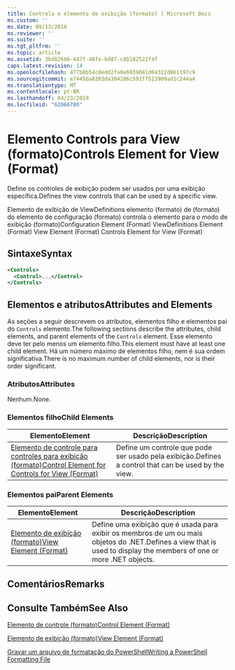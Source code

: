 ```yaml
---
title: Controla o elemento de exibição (formato) | Microsoft Docs
ms.custom: ''
ms.date: 09/13/2016
ms.reviewer: ''
ms.suite: ''
ms.tgt_pltfrm: ''
ms.topic: article
ms.assetid: 3bd82666-447f-40fe-bd87-c8b182522f4f
caps.latest.revision: 14
ms.openlocfilehash: 477b8b54c8edd2fa0e6939041d04322d861197c9
ms.sourcegitcommit: e7445ba8203da304286c591ff513900ad1c244a4
ms.translationtype: MT
ms.contentlocale: pt-BR
ms.lasthandoff: 04/23/2019
ms.locfileid: "62066780"
---
```

# <a name="controls-element-for-view-format"></a><span data-ttu-id="22276-102">Elemento Controls para View (formato)</span><span class="sxs-lookup"><span data-stu-id="22276-102">Controls Element for View (Format)</span></span>

<span data-ttu-id="22276-103">Define os controles de exibição podem ser usados por uma exibição específica.</span><span class="sxs-lookup"><span data-stu-id="22276-103">Defines the view controls that can be used by a specific view.</span></span>

<span data-ttu-id="22276-104">Elemento de exibição de ViewDefinitions elemento (formato) de (formato) do elemento de configuração (formato) controla o elemento para o modo de exibição (formato)</span><span class="sxs-lookup"><span data-stu-id="22276-104">Configuration Element (Format) ViewDefinitions Element (Format) View Element (Format) Controls Element for View (Format)</span></span>

## <a name="syntax"></a><span data-ttu-id="22276-105">Sintaxe</span><span class="sxs-lookup"><span data-stu-id="22276-105">Syntax</span></span>

```xml
<Controls>
  <Control>...</Control>
</Controls>
```

## <a name="attributes-and-elements"></a><span data-ttu-id="22276-106">Elementos e atributos</span><span class="sxs-lookup"><span data-stu-id="22276-106">Attributes and Elements</span></span>

<span data-ttu-id="22276-107">As seções a seguir descrevem os atributos, elementos filho e elementos pai do `Controls` elemento.</span><span class="sxs-lookup"><span data-stu-id="22276-107">The following sections describe the attributes, child elements, and parent elements of the `Controls` element.</span></span> <span data-ttu-id="22276-108">Esse elemento deve ter pelo menos um elemento filho.</span><span class="sxs-lookup"><span data-stu-id="22276-108">This element must have at least one child element.</span></span> <span data-ttu-id="22276-109">Há um número máximo de elementos filho, nem é sua ordem significativa.</span><span class="sxs-lookup"><span data-stu-id="22276-109">There is no maximum number of child elements, nor is their order significant.</span></span>

### <a name="attributes"></a><span data-ttu-id="22276-110">Atributos</span><span class="sxs-lookup"><span data-stu-id="22276-110">Attributes</span></span>

<span data-ttu-id="22276-111">Nenhum.</span><span class="sxs-lookup"><span data-stu-id="22276-111">None.</span></span>

### <a name="child-elements"></a><span data-ttu-id="22276-112">Elementos filho</span><span class="sxs-lookup"><span data-stu-id="22276-112">Child Elements</span></span>

|<span data-ttu-id="22276-113">Elemento</span><span class="sxs-lookup"><span data-stu-id="22276-113">Element</span></span>|<span data-ttu-id="22276-114">Descrição</span><span class="sxs-lookup"><span data-stu-id="22276-114">Description</span></span>|
|-------------|-----------------|
|[<span data-ttu-id="22276-115">Elemento de controle para controles para exibição (formato)</span><span class="sxs-lookup"><span data-stu-id="22276-115">Control Element for Controls for View (Format)</span></span>](./control-element-for-controls-for-view-format.md)|<span data-ttu-id="22276-116">Define um controle que pode ser usado pela exibição.</span><span class="sxs-lookup"><span data-stu-id="22276-116">Defines a control that can be used by the view.</span></span>|

### <a name="parent-elements"></a><span data-ttu-id="22276-117">Elementos pai</span><span class="sxs-lookup"><span data-stu-id="22276-117">Parent Elements</span></span>

|<span data-ttu-id="22276-118">Elemento</span><span class="sxs-lookup"><span data-stu-id="22276-118">Element</span></span>|<span data-ttu-id="22276-119">Descrição</span><span class="sxs-lookup"><span data-stu-id="22276-119">Description</span></span>|
|-------------|-----------------|
|[<span data-ttu-id="22276-120">Elemento de exibição (formato)</span><span class="sxs-lookup"><span data-stu-id="22276-120">View Element (Format)</span></span>](./view-element-format.md)|<span data-ttu-id="22276-121">Define uma exibição que é usada para exibir os membros de um ou mais objetos do .NET.</span><span class="sxs-lookup"><span data-stu-id="22276-121">Defines a view that is used to display the members of one or more .NET objects.</span></span>|

## <a name="remarks"></a><span data-ttu-id="22276-122">Comentários</span><span class="sxs-lookup"><span data-stu-id="22276-122">Remarks</span></span>

## <a name="see-also"></a><span data-ttu-id="22276-123">Consulte Também</span><span class="sxs-lookup"><span data-stu-id="22276-123">See Also</span></span>

[<span data-ttu-id="22276-124">Elemento de controle (formato)</span><span class="sxs-lookup"><span data-stu-id="22276-124">Control Element (Format)</span></span>](./control-element-for-controls-for-view-format.md)

[<span data-ttu-id="22276-125">Elemento de exibição (formato)</span><span class="sxs-lookup"><span data-stu-id="22276-125">View Element (Format)</span></span>](./view-element-format.md)

[<span data-ttu-id="22276-126">Gravar um arquivo de formatação do PowerShell</span><span class="sxs-lookup"><span data-stu-id="22276-126">Writing a PowerShell Formatting File</span></span>](./writing-a-powershell-formatting-file.md)
